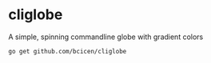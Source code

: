 # cliglobe

A simple, spinning commandline globe with gradient colors

```bash
go get github.com/bcicen/cliglobe
```
